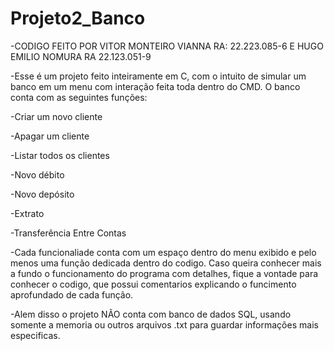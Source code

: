 ﻿# Projeto2_Banco

-CODIGO FEITO POR VITOR MONTEIRO VIANNA RA: 22.223.085-6 E HUGO EMILIO NOMURA RA 22.123.051-9

-Esse é um projeto feito inteiramente em C, com o intuito de simular um banco em um menu com interação feita toda dentro do CMD. O banco conta com as seguintes funções:

-Criar um novo cliente

-Apagar um cliente

-Listar todos os clientes

-Novo débito

-Novo depósito

-Extrato

-Transferência Entre Contas


-Cada funcionaliade conta com um espaço dentro do menu exibido e pelo menos uma função dedicada dentro do codigo. Caso queira conhecer mais a fundo o funcionamento do programa com detalhes, fique a vontade para conhecer o codigo, que possui comentarios explicando o funcimento aprofundado de cada função.

-Alem disso o projeto NÃO conta com banco de dados SQL, usando somente a memoria ou outros arquivos .txt para guardar informações mais especificas.
